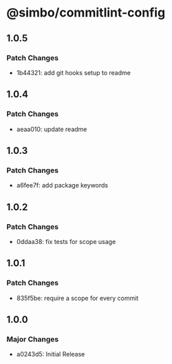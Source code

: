 # @simbo/commitlint-config

## 1.0.5

### Patch Changes

- 1b44321: add git hooks setup to readme

## 1.0.4

### Patch Changes

- aeaa010: update readme

## 1.0.3

### Patch Changes

- a6fee7f: add package keywords

## 1.0.2

### Patch Changes

- 0ddaa38: fix tests for scope usage

## 1.0.1

### Patch Changes

- 835f5be: require a scope for every commit

## 1.0.0

### Major Changes

- a0243d5: Initial Release
